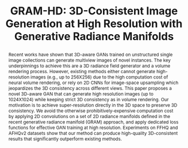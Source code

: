---
order_id: gram-hd
title: "GRAM-HD: 3D-Consistent Image Generation at High Resolution with Generative Radiance Manifolds"
authors: "<span class='me'>Jianfeng Xiang</span>, Jiaolong Yang, Yu Deng, Xin Tong"
location: "arXiv 2022"
teaser: "/videos/gram-hd.mp4"
teaser_type: "video"
page_url: "https://jeffreyxiang.github.io/GRAM-HD/"
abstract: "Recent works have shown that 3D-aware GANs trained on unstructured single image collections can generate multiview images of novel instances. The key underpinnings to achieve this are a 3D radiance field generator and a volume rendering process. However, existing methods either cannot generate high-resolution images (e.g., up to 256X256) due to the high computation cost of neural volume rendering, or rely on 2D CNNs for image-space upsampling which jeopardizes the 3D consistency across different views. This paper proposes a novel 3D-aware GAN that can generate high resolution images (up to 1024X1024) while keeping strict 3D consistency as in volume rendering. Our motivation is to achieve super-resolution directly in the 3D space to preserve 3D consistency. We avoid the otherwise prohibitively-expensive computation cost by applying 2D convolutions on a set of 2D radiance manifolds defined in the recent generative radiance manifold (GRAM) approach, and apply dedicated loss functions for effective GAN training at high resolution. Experiments on FFHQ and AFHQv2 datasets show that our method can produce high-quality 3D-consistent results that significantly outperform existing methods."
---